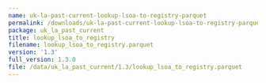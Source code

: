 ```yaml
---
name: uk-la-past-current-lookup-lsoa-to-registry-parquet
permalink: /downloads/uk-la-past-current-lookup-lsoa-to-registry-parquet/1_3
package: uk_la_past_current
title: lookup_lsoa_to_registry
filename: lookup_lsoa_to_registry.parquet
version: '1.3'
full_version: 1.3.0
file: /data/uk_la_past_current/1.3/lookup_lsoa_to_registry.parquet
---
```

